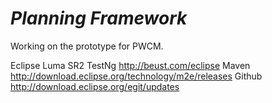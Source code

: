 # *****Planning Framework*****

Working on the prototype for PWCM.

Eclipse Luma SR2
TestNg   http://beust.com/eclipse
Maven    http://download.eclipse.org/technology/m2e/releases
Github   http://download.eclipse.org/egit/updates